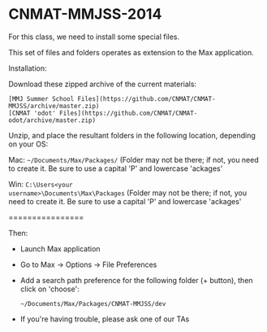 CNMAT-MMJSS-2014
================

For this class, we need to install some special files.

This set of files and folders operates as extension to the Max application.

Installation:

Download these zipped archive of the current materials:

    [MMJ Summer School Files](https://github.com/CNMAT/CNMAT-MMJSS/archive/master.zip)
    [CNMAT 'odot' Files](https://github.com/CNMAT/CNMAT-odot/archive/master.zip)

Unzip, and place the resultant folders in the following location, depending on your OS:

Mac:
    <code>~/Documents/Max/Packages/</code>
    (Folder may not be there; if not, you need to create it.  Be sure to use a capital 'P' and lowercase 'ackages'

Win:
    <code>C:\Users\<your username>\Documents\Max\Packages</code>
    (Folder may not be there; if not, you need to create it.  Be sure to use a capital 'P' and lowercase 'ackages'

================

Then:

- Launch Max application
- Go to Max -> Options -> File Preferences
- Add a search path preference for the following folder (+ button), then click on 'choose':

    <code>~/Documents/Max/Packages/CNMAT-MMJSS/dev</code>

- If you're having trouble, please ask one of our TAs
